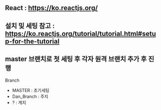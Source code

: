 React : https://ko.reactjs.org/
--
설치 및 세팅 참고 : https://ko.reactjs.org/tutorial/tutorial.html#setup-for-the-tutorial
--
master 브랜치로 첫 세팅 후 각자 원격 브랜치 추가 후 진행
--
Branch
 - MASTER  : 초기세팅 
 - Dan_Branch : 주지
 - ? : 계지
